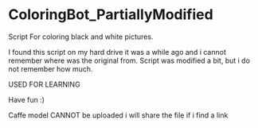 # ColoringBot_PartiallyModified
Script For coloring black and white pictures.

I found this script on my hard drive it was a while ago and i cannot remember where was the original from.
Script was modified a bit, but i do not remember how much.

USED FOR LEARNING

Have fun :)


Caffe model CANNOT be uploaded
i will share the file if i find a link 
